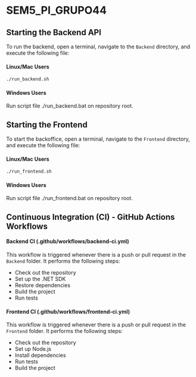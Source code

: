 # SEM5_PI_GRUPO44

## Starting the Backend API

To run the backend, open a terminal, navigate to the `Backend` directory, and execute the following file:

#### Linux/Mac Users

```sh
./run_backend.sh
```

#### Windows Users

Run script file ./run_backend.bat on repository root.

## Starting the Frontend

To start the backoffice, open a terminal, navigate to the `Frontend` directory, and execute the following file:

#### Linux/Mac Users

```sh
./run_frontend.sh
```

#### Windows Users

Run script file ./run_frontend.bat on repository root.

## Continuous Integration (CI) - GitHub Actions Workflows

#### Backend CI (.github/workflows/backend-ci.yml)

This workflow is triggered whenever there is a push or pull request in the `Backend` folder. It performs the following
steps:

- Check out the repository
- Set up the .NET SDK
- Restore dependencies
- Build the project
- Run tests

#### Frontend CI (.github/workflows/frontend-ci.yml)

This workflow is triggered whenever there is a push or pull request in the `Frontend` folder. It performs the following
steps:

- Check out the repository
- Set up Node.js
- Install dependencies
- Run tests
- Build the project
